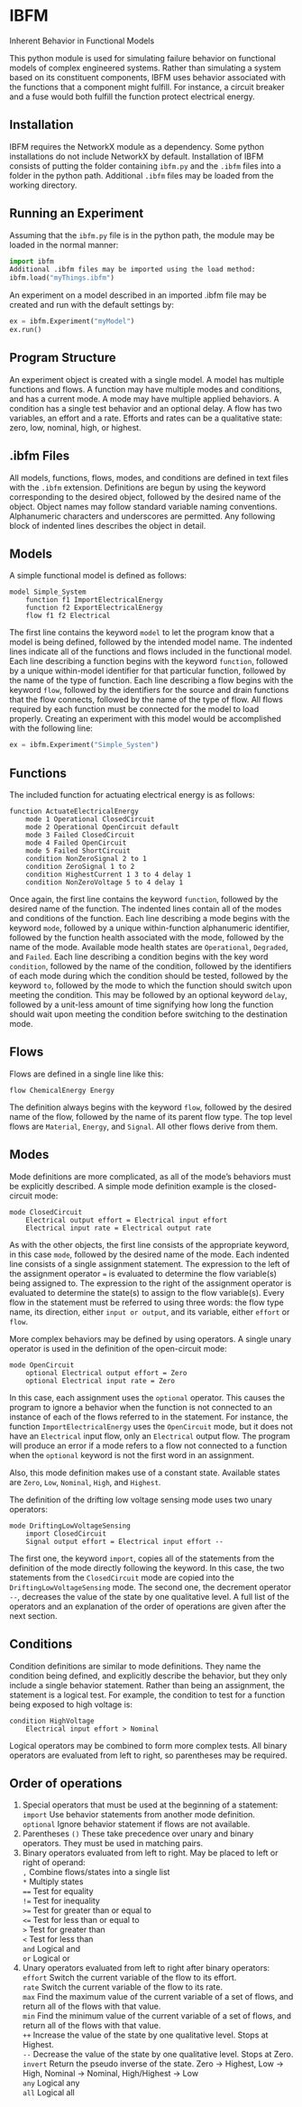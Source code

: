 # IBFM
Inherent Behavior in Functional Models

This python module is used for simulating failure behavior on functional models of complex engineered systems. Rather than simulating a system based on its constituent components, IBFM uses behavior associated with the functions that a component might fulfill. For instance, a circuit breaker and a fuse would both fulfill the function protect electrical energy.

## Installation
IBFM requires the NetworkX module as a dependency. Some python installations do not include NetworkX by default. Installation of IBFM consists of putting the folder containing `ibfm.py` and the `.ibfm` files into a folder in the python path. Additional `.ibfm` files may be loaded from the working directory.

## Running an Experiment
Assuming that the `ibfm.py` file is in the python path, the module may be loaded in the normal manner:
```python
import ibfm
Additional .ibfm files may be imported using the load method:
ibfm.load("myThings.ibfm")
```
An experiment on a model described in an imported .ibfm file may be created and run with the default settings by:
```python
ex = ibfm.Experiment("myModel")
ex.run()
```

## Program Structure
An experiment object is created with a single model. A model has multiple functions and flows. A function may have multiple modes and conditions, and has a current mode. A mode may have multiple applied behaviors. A condition has a single test behavior and an optional delay. A flow has two variables, an effort and a rate. Efforts and rates can be a qualitative state: zero, low, nominal, high, or highest.

## .ibfm Files
All models, functions, flows, modes, and conditions are defined in text files with the `.ibfm` extension. Definitions are begun by using the keyword corresponding to the desired object, followed by the desired name of the object. Object names may follow standard variable naming conventions. Alphanumeric characters and underscores are permitted. Any following block of indented lines describes the object in detail.

## Models
A simple functional model is defined as follows:
```
model Simple_System 
    function f1 ImportElectricalEnergy
    function f2 ExportElectricalEnergy
    flow f1 f2 Electrical
```
The first line contains the keyword `model` to let the program know that a model is being defined, followed by the intended model name. The indented lines indicate all of the functions and flows included in the functional model. Each line describing a function begins with the keyword `function`, followed by a unique within-model identifier for that particular function, followed by the name of the type of function. Each line describing a flow begins with the keyword `flow`, followed by the identifiers for the source and drain functions that the flow connects, followed by the name of the type of flow. All flows required by each function must be connected for the model to load properly.
Creating an experiment with this model would be accomplished with the following line:
```python
ex = ibfm.Experiment("Simple_System")
```

## Functions
The included function for actuating electrical energy is as follows: 
```
function ActuateElectricalEnergy
    mode 1 Operational ClosedCircuit
    mode 2 Operational OpenCircuit default
    mode 3 Failed ClosedCircuit
    mode 4 Failed OpenCircuit
    mode 5 Failed ShortCircuit
    condition NonZeroSignal 2 to 1
    condition ZeroSignal 1 to 2
    condition HighestCurrent 1 3 to 4 delay 1
    condition NonZeroVoltage 5 to 4 delay 1
```
Once again, the first line contains the keyword `function`, followed by the desired name of the function. The indented lines contain all of the modes and conditions of the function. Each line describing a mode begins with the keyword `mode`, followed by a unique within-function alphanumeric identifier, followed by the function health associated with the mode, followed by the name of the mode.  Available mode health states are `Operational`, `Degraded`, and `Failed`. Each line describing a condition begins with the key word `condition`, followed by the name of the condition, followed by the identifiers of each mode during which the condition should be tested, followed by the keyword `to`, followed by the mode to which the function should switch upon meeting the condition. This may be followed by an optional keyword `delay`, followed by a unit-less amount of time signifying how long the function should wait upon meeting the condition before switching to the destination mode.

## Flows
Flows are defined in a single line like this:
```
flow ChemicalEnergy Energy
```
The definition always begins with the keyword `flow`, followed by the desired name of the flow, followed by the name of its parent flow type. The top level flows are `Material`, `Energy`, and `Signal`. All other flows derive from them. 

## Modes
Mode definitions are more complicated, as  all of the mode’s behaviors must be explicitly described. A simple mode definition example is the closed-circuit mode:
```
mode ClosedCircuit
    Electrical output effort = Electrical input effort
    Electrical input rate = Electrical output rate
```
As with the other objects, the first line consists of the appropriate keyword, in this case `mode`, followed by the desired name of the mode. Each indented line consists of a single assignment statement. The expression to the left of the assignment operator `=` is evaluated to determine the flow variable(s) being assigned to. The expression to the right of the assignment operator is evaluated to determine the state(s) to assign to the flow variable(s). Every flow in the statement must be referred to using three words: the flow type name, its direction, either `input or output`, and its variable, either `effort` or `flow`. 

More complex behaviors may be defined by using operators. A single unary operator is used in the definition of the open-circuit mode:
```
mode OpenCircuit
    optional Electrical output effort = Zero
    optional Electrical input rate = Zero
```
In this case, each assignment uses the `optional` operator. This causes the program to ignore a behavior when the function is not connected to an instance of each of the flows referred to in the statement. For instance, the function `ImportElectricalEnergy` uses the `OpenCircuit` mode, but it does not have an `Electrical` input flow, only an `Electrical` output flow. The program will produce an error if a mode refers to a flow not connected to a function when the `optional` keyword is not the first word in an assignment.

Also, this mode definition makes use of a constant state. Available states are `Zero`, `Low`, `Nominal`, `High`, and `Highest`.

The definition of the drifting low voltage sensing mode uses two unary operators:
```
mode DriftingLowVoltageSensing
    import ClosedCircuit
    Signal output effort = Electrical input effort --
```
The first one, the keyword ```import```, copies all of the statements from the definition of the mode directly following the keyword. In this case, the two statements from the `ClosedCircuit` mode are copied into the `DriftingLowVoltageSensing` mode. The second one, the decrement operator `--`, decreases the value of the state by one qualitative level. A full list of the operators and an explanation of the order of operations are given after the next section.

## Conditions
Condition definitions are similar to mode definitions. They name the condition being defined, and explicitly describe the behavior, but they only include a single behavior statement. Rather than being an assignment, the statement is a logical test. For example, the condition to test for a function being exposed to high voltage is:
```
condition HighVoltage
    Electrical input effort > Nominal
```
Logical operators may be combined to form more complex tests. All binary operators are evaluated from left to right, so parentheses may be required.

## Order of operations 
1. Special operators that must be used at the beginning of a statement:  
  `import` Use behavior statements from another mode definition.  
  `optional` Ignore behavior statement if flows are not available.
2. Parentheses `()` These take precedence over unary and binary operators. They must be used in matching pairs.
3. Binary operators evaluated from left to right. May be placed to left or right of operand:  
  `,` Combine flows/states into a single list  
  `*` Multiply states  
  `==` Test for equality  
  `!=` Test for inequality  
  `>=` Test for greater than or equal to  
  `<=` Test for less than or equal to  
  `>` Test for greater than  
  `<` Test for less than  
  `and` Logical and  
  `or` Logical or  
4. Unary operators evaluated from left to right after binary operators:  
  `effort` Switch the current variable of the flow to its effort.  
  `rate` Switch the current variable of the flow to its rate.  
  `max` Find the maximum value of the current variable of a set of flows, and return all of the flows with that value.  
  `min` Find the minimum value of the current variable of a set of flows, and return all of the flows with that value.  
  `++` Increase the value of the state by one qualitative level. Stops at Highest.  
  `--` Decrease the value of the state by one qualitative level. Stops at Zero.  
  `invert` Return the pseudo inverse of the state. Zero -> Highest, Low -> High, Nominal -> Nominal, High/Highest -> Low  
  `any` Logical any  
  `all` Logical all  
